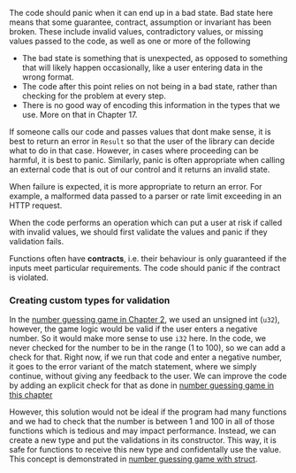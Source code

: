 The code should panic when it can end up in a bad state. Bad state here means that some guarantee, contract, assumption or invariant has been broken. These include invalid values, contradictory values, or missing values passed to the code, as well as one or more of the following
- The bad state is something that is unexpected, as opposed to something that will likely happen occasionally, like a user entering data in the wrong format.
- The code after this point relies on not being in a bad state, rather than checking for the problem at every step.
- There is no good way of encoding this information in the types that we use. More on that in Chapter 17.

If someone calls our code and passes values that dont make sense, it is best to return an error in `Result` so that the user of the library can decide what to do in that case. However, in cases where proceeding can be harmful, it is best to panic. Similarly, panic is often appropriate when calling an external code that is out of our control and it returns an invalid state.

When failure is expected, it is more appropriate to return an error. For example, a malformed data passed to a parser or rate limit exceeding in an HTTP request.

When the code performs an operation which can put a user at risk if called with invalid values, we should first validate the values and panic if they validation fails.

Functions often have **contracts**, i.e. their behaviour is only guaranteed if the inputs meet particular requirements. The code should panic if the contract is violated. 

### Creating custom types for validation
In the [number guessing game in Chapter 2](../Chapter2%20-%20Guessing%20Game/projects/allowing_multiple_guesses_through_loops/src/main.rs), we used an unsigned int (`u32`), however, the game logic would be valid if the user enters a negative number. So it would make more sense to use `i32` here. In the code, we never checked for the number to be in the range (1 to 100), so we can add a check for that. Right now, if we run that code and enter a negative number, it goes to the error variant of the match statement, where we simply continue, without giving any feedback to the user. We can improve the code by adding an explicit check for that as done in [number guessing game in this chapter](./projects/number_guessing_game_negatives/src/main.rs)

However, this solution would not be ideal if the program had many functions and we had to check that the number is between 1 and 100 in all of those functions which is tedious and may impact performance. Instead, we can create a new type and put the validations in its constructor. This way, it is safe for functions to receive this new type and confidentally use the value. This concept is demonstrated in [number guessing game with struct](./projects/number_guessing_game_with_struct/src/main.rs).